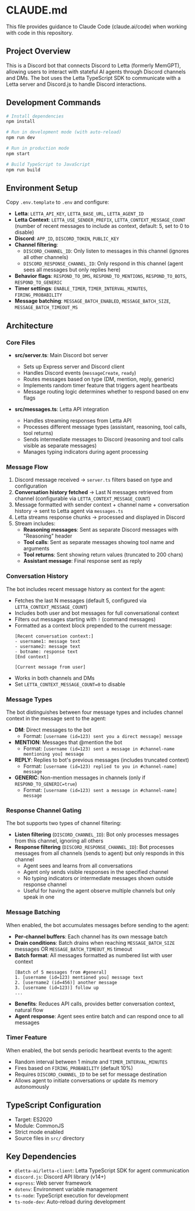 # CLAUDE.md

This file provides guidance to Claude Code (claude.ai/code) when working with code in this repository.

## Project Overview

This is a Discord bot that connects Discord to Letta (formerly MemGPT), allowing users to interact with stateful AI agents through Discord channels and DMs. The bot uses the Letta TypeScript SDK to communicate with a Letta server and Discord.js to handle Discord interactions.

## Development Commands

```bash
# Install dependencies
npm install

# Run in development mode (with auto-reload)
npm run dev

# Run in production mode
npm start

# Build TypeScript to JavaScript
npm run build
```

## Environment Setup

Copy `.env.template` to `.env` and configure:
- **Letta**: `LETTA_API_KEY`, `LETTA_BASE_URL`, `LETTA_AGENT_ID`
- **Letta Context**: `LETTA_USE_SENDER_PREFIX`, `LETTA_CONTEXT_MESSAGE_COUNT` (number of recent messages to include as context, default: 5, set to 0 to disable)
- **Discord**: `APP_ID`, `DISCORD_TOKEN`, `PUBLIC_KEY`
- **Channel filtering**:
  - `DISCORD_CHANNEL_ID`: Only listen to messages in this channel (ignores all other channels)
  - `DISCORD_RESPONSE_CHANNEL_ID`: Only respond in this channel (agent sees all messages but only replies here)
- **Behavior flags**: `RESPOND_TO_DMS`, `RESPOND_TO_MENTIONS`, `RESPOND_TO_BOTS`, `RESPOND_TO_GENERIC`
- **Timer settings**: `ENABLE_TIMER`, `TIMER_INTERVAL_MINUTES`, `FIRING_PROBABILITY`
- **Message batching**: `MESSAGE_BATCH_ENABLED`, `MESSAGE_BATCH_SIZE`, `MESSAGE_BATCH_TIMEOUT_MS`

## Architecture

### Core Files

- **src/server.ts**: Main Discord bot server
  - Sets up Express server and Discord client
  - Handles Discord events (`messageCreate`, `ready`)
  - Routes messages based on type (DM, mention, reply, generic)
  - Implements random timer feature that triggers agent heartbeats
  - Message routing logic determines whether to respond based on env flags

- **src/messages.ts**: Letta API integration
  - Handles streaming responses from Letta API
  - Processes different message types (assistant, reasoning, tool calls, tool returns)
  - Sends intermediate messages to Discord (reasoning and tool calls visible as separate messages)
  - Manages typing indicators during agent processing

### Message Flow

1. Discord message received → `server.ts` filters based on type and configuration
2. **Conversation history fetched** → Last N messages retrieved from channel (configurable via `LETTA_CONTEXT_MESSAGE_COUNT`)
3. Message formatted with sender context + channel name + conversation history → sent to Letta agent via `messages.ts`
4. Letta streams response chunks → processed and displayed in Discord
5. Stream includes:
   - **Reasoning messages**: Sent as separate Discord messages with "Reasoning" header
   - **Tool calls**: Sent as separate messages showing tool name and arguments
   - **Tool returns**: Sent showing return values (truncated to 200 chars)
   - **Assistant message**: Final response sent as reply

### Conversation History

The bot includes recent message history as context for the agent:
- Fetches the last N messages (default 5, configured via `LETTA_CONTEXT_MESSAGE_COUNT`)
- Includes both user and bot messages for full conversational context
- Filters out messages starting with `!` (command messages)
- Formatted as a context block prepended to the current message:
  ```
  [Recent conversation context:]
  - username1: message text
  - username2: message text
  - botname: response text
  [End context]

  [Current message from user]
  ```
- Works in both channels and DMs
- Set `LETTA_CONTEXT_MESSAGE_COUNT=0` to disable

### Message Types

The bot distinguishes between four message types and includes channel context in the message sent to the agent:
- **DM**: Direct messages to the bot
  - Format: `[username (id=123) sent you a direct message] message`
- **MENTION**: Messages that @mention the bot
  - Format: `[username (id=123) sent a message in #channel-name mentioning you] message`
- **REPLY**: Replies to bot's previous messages (includes truncated context)
  - Format: `[username (id=123) replied to you in #channel-name] message`
- **GENERIC**: Non-mention messages in channels (only if `RESPOND_TO_GENERIC=true`)
  - Format: `[username (id=123) sent a message in #channel-name] message`

### Response Channel Gating

The bot supports two types of channel filtering:
- **Listen filtering** (`DISCORD_CHANNEL_ID`): Bot only processes messages from this channel, ignoring all others
- **Response filtering** (`DISCORD_RESPONSE_CHANNEL_ID`): Bot processes messages from all channels (sends to agent) but only responds in this channel
  - Agent sees and learns from all conversations
  - Agent only sends visible responses in the specified channel
  - No typing indicators or intermediate messages shown outside response channel
  - Useful for having the agent observe multiple channels but only speak in one

### Message Batching

When enabled, the bot accumulates messages before sending to the agent:
- **Per-channel buffers**: Each channel has its own message batch
- **Drain conditions**: Batch drains when reaching `MESSAGE_BATCH_SIZE` messages OR `MESSAGE_BATCH_TIMEOUT_MS` timeout
- **Batch format**: All messages formatted as numbered list with user context
  ```
  [Batch of 5 messages from #general]
  1. [username (id=123) mentioned you] message text
  2. [username2 (id=456)] another message
  3. [username (id=123)] follow up
  ...
  ```
- **Benefits**: Reduces API calls, provides better conversation context, natural flow
- **Agent response**: Agent sees entire batch and can respond once to all messages

### Timer Feature

When enabled, the bot sends periodic heartbeat events to the agent:
- Random interval between 1 minute and `TIMER_INTERVAL_MINUTES`
- Fires based on `FIRING_PROBABILITY` (default 10%)
- Requires `DISCORD_CHANNEL_ID` to be set for message destination
- Allows agent to initiate conversations or update its memory autonomously

## TypeScript Configuration

- Target: ES2020
- Module: CommonJS
- Strict mode enabled
- Source files in `src/` directory

## Key Dependencies

- `@letta-ai/letta-client`: Letta TypeScript SDK for agent communication
- `discord.js`: Discord API library (v14+)
- `express`: Web server framework
- `dotenv`: Environment variable management
- `ts-node`: TypeScript execution for development
- `ts-node-dev`: Auto-reload during development
